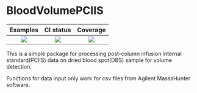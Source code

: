 # BloodVolumePCIIS

|Examples|CI status|Coverage|
|:-----------:|:-------:|:------:|
|[![][example-img]][example-url]| [![][ci-img]][ci-url]| [![][codecov-img]][codecov-url]|

[example-img]: https://img.shields.io/badge/docs-examples-brightgreen?logo=julia
[example-url]: https://github.com/yufongpeng/BloodVolumePCIIS.jl/notebook/notebook.jl.html
[ci-img]: https://github.com/yufongpeng/BloodVolumePCIIS.jl/workflows/CI/badge.svg
[ci-url]: https://github.com/yufongpeng/BloodVolumePCIIS.jl/actions
[codecov-img]: https://codecov.io/gh/yufongpeng/BloodVolumePCIIS.jl/branch/maSTER/graph/badge.svg
[codecov-url]: https://codecov.io/gh/yufongpeng/BloodVolumePCIIS.jl

This is a simple package for processing post-column infusion internal standard(PCIIS) data on dried blood spot(DBS) sample for volume detection.

Functions for data input only work for csv files from Agilent MasssHunter software.